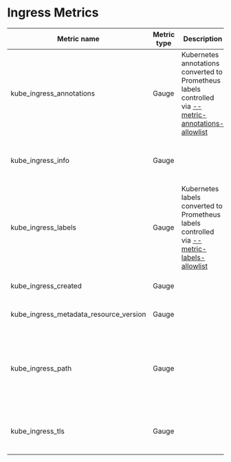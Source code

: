 # Ingress Metrics

| Metric name                            | Metric type | Description                                                                                                               | Labels/tags                                                                                                                                                                                                                                             | Status       |
| -------------------------------------- | ----------- | ------------------------------------------------------------------------------------------------------------------------- | ------------------------------------------------------------------------------------------------------------------------------------------------------------------------------------------------------------------------------------------------------- | ------------ |
| kube_ingress_annotations               | Gauge       | Kubernetes annotations converted to Prometheus labels controlled via [--metric-annotations-allowlist](./cli-arguments.md) | `ingress`=&lt;ingress-name&gt; <br> `namespace`=&lt;ingress-namespace&gt; <br> `annotation_INGRESS_ANNOTATION`=&lt;ANNOTATION_LABEL&gt;                                                                                                                 | EXPERIMENTAL |
| kube_ingress_info                      | Gauge       |                                                                                                                           | `ingress`=&lt;ingress-name&gt; <br> `namespace`=&lt;ingress-namespace&gt; <br> `ingressclass`=&lt;ingress-class&gt; or `_default` if not set                                                                                                            | STABLE       |
| kube_ingress_labels                    | Gauge       | Kubernetes labels converted to Prometheus labels controlled via [--metric-labels-allowlist](./cli-arguments.md)           | `ingress`=&lt;ingress-name&gt; <br> `namespace`=&lt;ingress-namespace&gt; <br> `label_INGRESS_LABEL`=&lt;INGRESS_LABEL&gt;                                                                                                                              | STABLE       |
| kube_ingress_created                   | Gauge       |                                                                                                                           | `ingress`=&lt;ingress-name&gt; <br> `namespace`=&lt;ingress-namespace&gt;                                                                                                                                                                               | STABLE       |
| kube_ingress_metadata_resource_version | Gauge       |                                                                                                                           | `ingress`=&lt;ingress-name&gt; <br> `namespace`=&lt;ingress-namespace&gt;                                                                                                                                                                               | EXPERIMENTAL |
| kube_ingress_path                      | Gauge       |                                                                                                                           | `ingress`=&lt;ingress-name&gt; <br> `namespace`=&lt;ingress-namespace&gt; <br> `host`=&lt;ingress-host&gt; <br> `path`=&lt;ingress-path&gt; <br> `service_name`=&lt;service name for the path&gt; <br> `service_port`=&lt;service port for the path&gt; | STABLE       |
| kube_ingress_tls                       | Gauge       |                                                                                                                           | `ingress`=&lt;ingress-name&gt; <br> `namespace`=&lt;ingress-namespace&gt; <br> `tls_host`=&lt;tls hostname&gt; <br> `secret`=&lt;tls secret name&gt;                                                                                                    | STABLE       |
